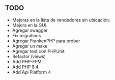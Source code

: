 ## TODO

*   Mejoras en la lista de vendedores sin ubicación.
*   Mejora en la GUI.
*   Agregar swagger
*   Fix migrations
*   Agregar FrankenPHP para probar
*   Agregar un make
*   Agregar test con PHPUnit
*   Refactor (views)
*   Add PHP-FPM
*   Add PHP 8.4
*   Add Api Platform 4
